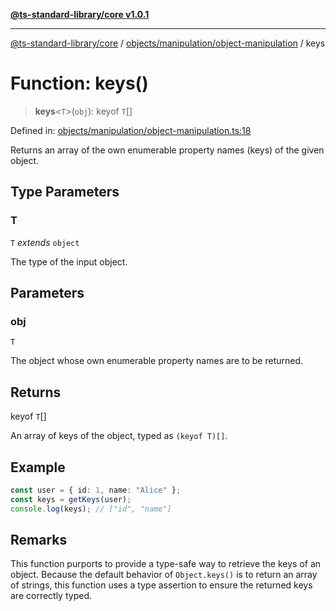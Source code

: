 [**@ts-standard-library/core v1.0.1**](../../../../README.md)

***

[@ts-standard-library/core](../../../../modules.md) / [objects/manipulation/object-manipulation](../README.md) / keys

# Function: keys()

> **keys**\<`T`\>(`obj`): keyof `T`[]

Defined in: [objects/manipulation/object-manipulation.ts:18](https://github.com/gabaudette/ts-stdlib/blob/7333da76bc775fbabd0907ad8519b912cfc2fe26/packages/core/src/objects/manipulation/object-manipulation.ts#L18)

Returns an array of the own enumerable property names (keys) of the given object.

## Type Parameters

### T

`T` *extends* `object`

The type of the input object.

## Parameters

### obj

`T`

The object whose own enumerable property names are to be returned.

## Returns

keyof `T`[]

An array of keys of the object, typed as `(keyof T)[]`.

## Example

```ts
const user = { id: 1, name: "Alice" };
const keys = getKeys(user);
console.log(keys); // ["id", "name"]
```

## Remarks

This function purports to provide a type-safe way to retrieve the keys of an object.
Because the default behavior of `Object.keys()` is to return an array of strings,
this function uses a type assertion to ensure the returned keys are correctly typed.

